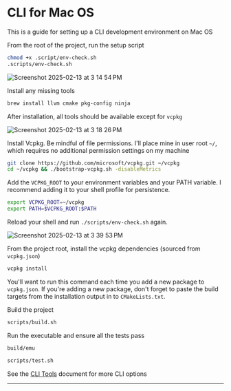 # CLI for Mac OS
This is a guide for setting up a CLI development environment on Mac OS

From the root of the project, run the setup script
```bash
chmod +x .script/env-check.sh
.scripts/env-check.sh
```

![Screenshot 2025-02-13 at 3 14 54 PM](https://github.com/user-attachments/assets/b67d7192-381d-4d92-852d-540369d69592)


Install any missing tools
```bash
brew install llvm cmake pkg-config ninja
```

After installation, all tools should be available except for `vcpkg`

![Screenshot 2025-02-13 at 3 18 26 PM](https://github.com/user-attachments/assets/d76f9777-5c0e-42e4-9342-21a25b52ff35)

Install Vcpkg. Be mindful of file permissions. I'll place mine in user root `~/`, which requires no additional permission settings on my machine
```bash
git clone https://github.com/microsoft/vcpkg.git ~/vcpkg
cd ~/vcpkg && ./bootstrap-vcpkg.sh -disableMetrics
```

Add the `VCPKG_ROOT` to your environment variables and your PATH variable. I recommend adding it to your shell profile for persistence.
```bash
export VCPKG_ROOT=~/vcpkg
export PATH=$VCPKG_ROOT:$PATH
```

Reload your shell and run `./scripts/env-check.sh` again.

![Screenshot 2025-02-13 at 3 39 53 PM](https://github.com/user-attachments/assets/5391c059-3dd4-45ef-b81a-0810df5c7bd4)


From the project root, install the vcpkg dependencies (sourced from `vcpkg.json`)
```bash
vcpkg install
```

You'll want to run this command each time you add a new package to `vcpkg.json`. If you're adding a new package, don't forget to paste the build targets from the installation output in to `CMakeLists.txt`.

Build the project
```bash
scripts/build.sh
```

Run the executable and ensure all the tests pass
```bash
build/emu
```
```bash
scripts/test.sh
```

See the [CLI Tools](https://github.com/coopeaus/NES-Emulator/blob/main/docs/CLI_Tools.md) document for more CLI options

---
